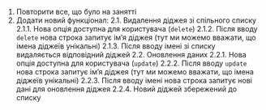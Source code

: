1. Повторити все, що було на занятті
2. Додати новий функціонал:
    2.1. Видалення діджея зі спільного списку
        2.1.1. Нова опція доступна для користувача (`delete`)
        2.1.2. Після вводу `delete` нова строка запитує імʼя діджея (тут ми можемо вважати, що імена діджеїв унікальні)
        2.1.3. Після вводу імені зі списку видаляється відповідний діджей
    2.2. Оновлення даних
        2.2.1. Нова опція доступна для користувача (`update`)
        2.2.2. Після вводу `update` нова строка запитує імʼя діджея (тут ми можемо вважати, що імена діджеїв унікальні)
        2.2.3. Після вводу імені нова строка запитує нові дані для оновлення діджея
        2.2.4. Новий діджей збережений до списку

